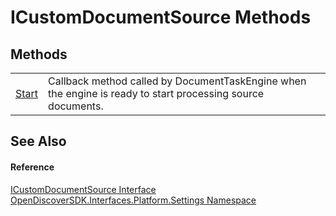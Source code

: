 # ICustomDocumentSource Methods




## Methods
<table>
<tr>
<td><a href="7f49bb49-0b82-7dfa-0967-272e3f3805a2">Start</a></td>
<td>Callback method called by DocumentTaskEngine when the engine is ready to start processing source documents.</td></tr>
</table>

## See Also


#### Reference
<a href="2f1724b9-5f01-5a9b-a604-10e09fa0d67a">ICustomDocumentSource Interface</a>  
<a href="a4de3d25-b44d-10c7-9f7b-6e96e612f300">OpenDiscoverSDK.Interfaces.Platform.Settings Namespace</a>  
